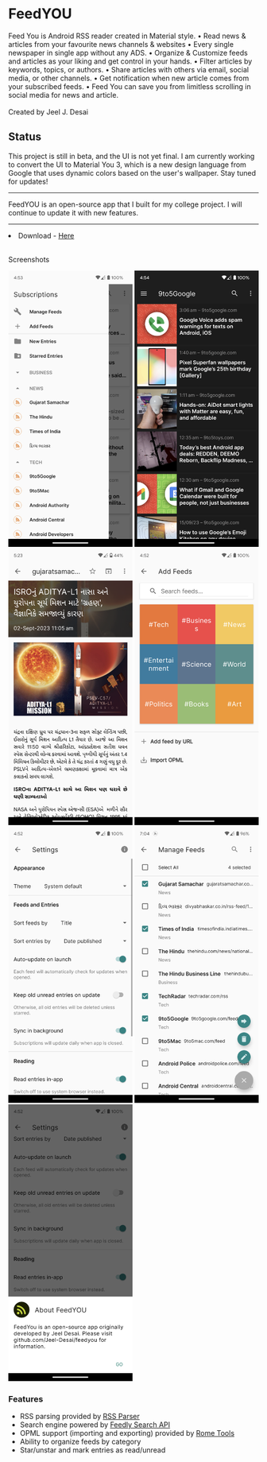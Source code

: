 
# FeedYOU

Feed You is Android RSS reader created in Material style. • Read news & articles from your favourite news channels & websites • Every single newspaper in single app without any ADS. • Organize & Customize feeds and articles as your liking and get control in your hands. • Filter articles by keywords, topics, or authors. • Share articles with others via email, social media, or other channels. • Get notification when new article comes from your subscribed feeds. • Feed You can save you from limitless scrolling in social media for news and article.
<br> <br> Created by Jeel J. Desai

## Status

This project is still in beta, and the UI is not yet final. I am currently working to convert the UI to Material You 3, which is a new design language from Google that uses dynamic colors based on the user's wallpaper. Stay tuned for updates!


<hr>

FeedYOU is an open-source app that I built for my college project. I will continue to update it with new features.

<hr>

<li>Download - <a href="https://github.com/Jeel-Desai/feedyou/releases/download/1.1/feedyou-release-1.1.apk">Here</a></li>

<br>

Screenshots

<img width="250" src="Screenshot-1.png"> <img width="250" src="Screenshot-2.png"> <img width="250" src="Screenshot-3.jpg">
<img width="250" src="Screenshot-4.png"> <img width="250" src="Screenshot-5.png"> <img width="250" src="Screenshot-6.png">
<img width="250" src="Screenshot-7.png">
<h3>Features</h3>
<ul>
  <li>RSS parsing provided by <a href="https://github.com/prof18/RSS-Parser">RSS Parser</a></li>
  <li>Search engine powered by <a href="https://developer.feedly.com/v3/search/">Feedly Search API</a></li>
  <li>OPML support (importing and exporting) provided by <a href="https://github.com/rometools/rome">Rome Tools</a>
  <li>Ability to organize feeds by category</li>
  <li>Star/unstar and mark entries as read/unread</li>
</ul>

